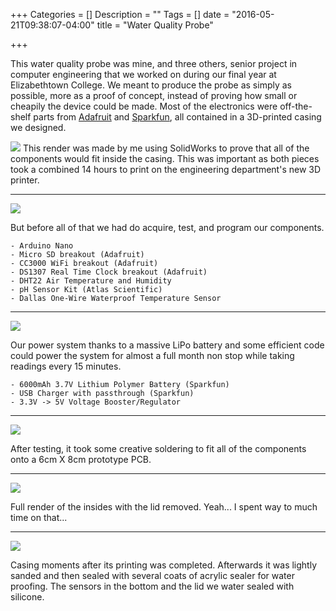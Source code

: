+++
Categories = []
Description = ""
Tags = []
date = "2016-05-21T09:38:07-04:00"
title = "Water Quality Probe"

+++

This water quality probe was mine, and three others, senior project in computer engineering that we worked on during our final year at Elizabethtown College. We meant to produce the probe as simply as possible, more as a proof of concept, instead of proving how small or cheapily the device could be made. Most of the electronics were off-the-shelf parts from [Adafruit](https://adafruit.com) and [Sparkfun](https://sparkfun.com), all contained in a 3D-printed casing we designed.

![](../../images/waterProbe/Trans.png)
This render was made by me using SolidWorks to prove that all of the components would fit inside the casing. This was important as both pieces took a combined 14 hours to print on the engineering department's new 3D printer.

_____________________________________________

![](../../images/waterProbe/Proto.jpg)

But before all of that we had do acquire, test, and program our components.

    - Arduino Nano
    - Micro SD breakout (Adafruit)
    - CC3000 WiFi breakout (Adafruit)
    - DS1307 Real Time Clock breakout (Adafruit)
    - DHT22 Air Temperature and Humidity
    - pH Sensor Kit (Atlas Scientific)
    - Dallas One-Wire Waterproof Temperature Sensor

_____________________________________________

![](../../images/waterProbe/Battery.jpg)

Our power system thanks to a massive LiPo battery and some efficient code could power the system for almost a full month non stop while taking readings every 15 minutes.

    - 6000mAh 3.7V Lithium Polymer Battery (Sparkfun)
    - USB Charger with passthrough (Sparkfun)
    - 3.3V -> 5V Voltage Booster/Regulator

_____________________________________________

![](../../images/waterProbe/Board.jpg)

After testing, it took some creative soldering to fit all of the components onto a 6cm X 8cm prototype PCB.

_____________________________________________

![](../../images/waterProbe/Top.png)

Full render of the insides with the lid removed. Yeah... I spent way to much time on that...

_____________________________________________

![](../../images/waterProbe/Shell.jpg)

Casing moments after its printing was completed. Afterwards it was lightly sanded and then sealed with several coats of acrylic sealer for water proofing. The sensors in the bottom and the lid we water sealed with silicone.
